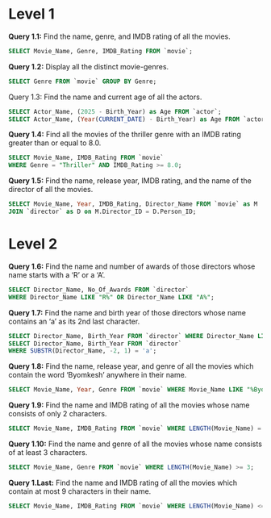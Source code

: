 # Level 1
**Query 1.1:** Find the name, genre, and IMDB rating of all the movies.
```sql
SELECT Movie_Name, Genre, IMDB_Rating FROM `movie`;
```
**Query 1.2:** Display all the distinct movie-genres.
```sql
SELECT Genre FROM `movie` GROUP BY Genre;
```
 Query 1.3: Find the name and current age of all the actors.
```sql
SELECT Actor_Name, (2025 - Birth_Year) as Age FROM `actor`;
SELECT Actor_Name, (Year(CURRENT_DATE) - Birth_Year) as Age FROM `actor`;
```
**Query 1.4:** Find all the movies of the thriller genre with an IMDB rating
greater than or equal to 8.0.
```sql
SELECT Movie_Name, IMDB_Rating FROM `movie` 
WHERE Genre = "Thriller" AND IMDB_Rating >= 8.0;
```
**Query 1.5:** Find the name, release year, IMDB rating, and the name of the
director of all the movies.
```sql
SELECT Movie_Name, Year, IMDB_Rating, Director_Name FROM `movie` as M 
JOIN `director` as D on M.Director_ID = D.Person_ID;
```
# Level 2

**Query 1.6:** Find the name and number of awards of those directors whose
name starts with a ‘R’ or a ‘A’.
```sql 
SELECT Director_Name, No_Of_Awards FROM `director` 
WHERE Director_Name LIKE "R%" OR Director_Name LIKE "A%";
```
**Query 1.7:** Find the name and birth year of those directors whose name
contains an ‘a’ as its 2nd last character.
```sql
SELECT Director_Name, Birth_Year FROM `director` WHERE Director_Name LIKE "%a_";
SELECT Director_Name, Birth_Year FROM `director` 
WHERE SUBSTR(Director_Name, -2, 1) = 'a';
```

**Query 1.8:** Find the name, release year, and genre of all the movies which
contain the word ‘Byomkesh’ anywhere in their name.
```sql
SELECT Movie_Name, Year, Genre FROM `movie` WHERE Movie_Name LIKE "%Byomkesh%";
```

**Query 1.9:** Find the name and IMDB rating of all the movies whose name
consists of only 2 characters.
```sql 
SELECT Movie_Name, IMDB_Rating FROM `movie` WHERE LENGTH(Movie_Name) = 2;
```
**Query 1.10:** Find the name and genre of all the movies whose name consists
of at least 3 characters.
```sql
SELECT Movie_Name, Genre FROM `movie` WHERE LENGTH(Movie_Name) >= 3;
```
**Query 1.Last:** Find the name and IMDB rating of all the movies which
contain at most 9 characters in their name.
```sql
SELECT Movie_Name, IMDB_Rating FROM `movie` WHERE LENGTH(Movie_Name) <= 9;
```

